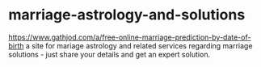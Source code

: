 # marriage-astrology-and-solutions
https://www.gathjod.com/a/free-online-marriage-prediction-by-date-of-birth a site for mariage astrology and related services regarding marriage solutions - just share your details and get an expert solution.
